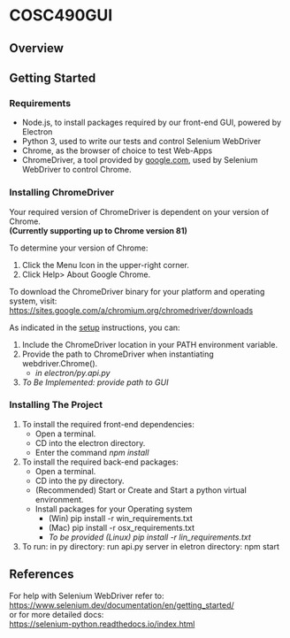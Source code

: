 # COSC490GUI

## Overview

## Getting Started

### Requirements  
- Node.js, to install packages required by our front-end GUI, powered by Electron
- Python 3, used to write our tests and control Selenium WebDriver
- Chrome, as the browser of choice to test Web-Apps
- ChromeDriver, a tool provided by [google.com](https://sites.google.com/a/chromium.org/chromedriver/home "ChromeDriver Documentation"), used by Selenium WebDriver to control Chrome. 

### Installing ChromeDriver 

Your required version of ChromeDriver is dependent on your version of Chrome.  
**(Currently supporting up to Chrome version 81)**  

To determine your version of Chrome:
1. Click the Menu Icon in the upper-right corner.  
2. Click Help> About Google Chrome.  

To download the ChromeDriver binary for your platform and operating system, visit:  
https://sites.google.com/a/chromium.org/chromedriver/downloads  

As indicated in the [setup](https://sites.google.com/a/chromium.org/chromedriver/getting-started) instructions, you can:
1. Include the ChromeDriver location in your PATH environment variable.
2. Provide the path to ChromeDriver when instantiating webdriver.Chrome().
   * *in electron/py.api.py*
3. *To Be Implemented: provide path to GUI*

### Installing The Project

1. To install the required front-end dependencies:  
   * Open a terminal.
   * CD into the electron directory.
   * Enter the command *npm install*
2. To install the required back-end packages:   
   * Open a terminal.
   * CD into the py directory.
   * (Recommended) Start or Create and Start a python virtual environment.
   * Install packages for your Operating system
      * (Win) pip install -r win_requirements.txt
      * (Mac) pip install -r osx_requirements.txt
      * *To be provided (Linux) pip install -r lin_requirements.txt*
3. To run:
    in py directory: run api.py server
    in eletron directory: npm start
    
## References

For help with Selenium WebDriver refer to:  
https://www.selenium.dev/documentation/en/getting_started/  
or for more detailed docs:  
https://selenium-python.readthedocs.io/index.html
